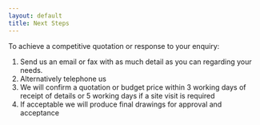 ```yaml
---
layout: default
title: Next Steps
---
```

To achieve a competitive quotation or response to your enquiry:

1. Send us an email or fax with as much detail as you can regarding your needs.
2. Alternatively telephone us
3. We will confirm a quotation or budget price within 3 working days of receipt of details or 5 working days  if a site visit is required
4. If acceptable we will produce final drawings for approval and acceptance

